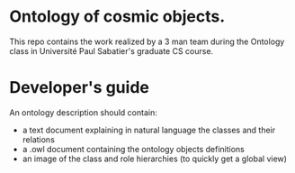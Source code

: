 Ontology of cosmic objects.
===

This repo contains the work realized by a 3 man team during the Ontology class in Université Paul Sabatier's graduate CS course.

# Developer's guide

An ontology description should contain:
 - a text document explaining in natural language the classes and their relations
 - a .owl document containing the ontology objects definitions
 - an image of the class and role hierarchies (to quickly get a global view)


